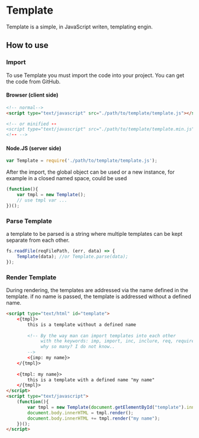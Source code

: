 # Template
Template is a simple, in JavaScript writen, templating engin.

## How to use

### Import
To use Template you must import the code into your project. You can get the code from GitHub.

#### Browser (client side)
```html
<!-- normal-->
<script type="text/javascript" src="./path/to/template/template.js"></script>

<!-- or minified --
<script type="text/javascript" src="./path/to/template/template.min.js"></script>
<!-- -->
```

#### Node.JS (server side)
```javascript
var Template = require('./path/to/template/template.js');
```

After the import, the global object can be used or a new instance, for example in a closed named space, could be used
```javascript
(function(){
    var tmpl = new Template();
    // use tmpl var ...
})();
```

### Parse Template
a template to be parsed is a string where multiple templates can be kept separate from each other.
```javascript
fs.readFile(reqFilePath, (err, data) => {
    Template(data); //or Template.parse(data);
});
```

### Render Template
During rendering, the templates are addressed via the name defined in the template. if no name is passed, the template is addressed without a defined name.
```html
<script type="text/html" id="template">
    <{tmpl}>
        this is a template without a defined name
      
        <!-- By the way man can import templates into each other 
             with the keywords: imp, import, inc, inclure, req, require
             why so many? I do not know..
        -->
        <{imp: my name}>
    </{tmpl}>
  
    <{tmpl: my name}>
        this is a template with a defined name "my name"
    </{tmpl}>
</script>
<script type="text/javascript">
    (function(){
        var tmpl = new Template(document.getElementById("template").innerHTML);
        document.body.innerHTML = tmpl.render();
        document.body.innerHTML += tmpl.render("my name");
    })();  
</script>
```
